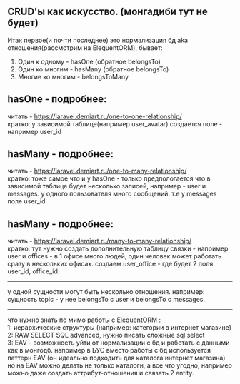 ## CRUD'ы как искусство. (монгадиби тут не будет)  
Итак первое(и почти последнее) это нормализация бд aka отношения(рассмотрим на ElequentORM), бывает:  
1. Один к одному - hasOne (обратное belongsTo)  
2. Один ко многим - hasMany (обратное belongsTo)  
3. Многие ко многим - belongsToMany   
## hasOne - подробнее:  
читать - https://laravel.demiart.ru/one-to-one-relationship/  
кратко: у зависимой таблице(например user_avatar) создается поле - например user_id  
## hasMany - подробнее:  
читать - https://laravel.demiart.ru/one-to-many-relationship/  
кратко: тоже самое что и у hasOne - только предпологается что в зависимой таблице будет несколько записей, например - user и messages. у одного пользователя много сообщений. т.е у messages поле user_id  
## hasMany - подробнее:  
читать - https://laravel.demiart.ru/many-to-many-relationship/  
кратко: тут нужно создать дополнительную таблицу связки - например user и offices - в 1 офисе много людей, один человек может работать сразу в нескольких офисах. создаем user_office - где будет 2 поля user_id, office_id.  

---



у одной сущности могут быть несколько отношения. например:  
сущность topic - у нее belongsTo с user и belongsTo с messages.  

---


что нужно знать по мимо работы с ElequentORM :  
1: иерархические структуры (например: категории в интернет магазине)  
2: RAW SELECT SQL advanced, нужно писать сложные sql select  
3: EAV - возможность уйти от нормализации с бд и работать с данными как в монгодб. например в БУС вместо работы с бд используется паттерн EAV (он идеально подходить для каталога интернет магазина) но на EAV можно делать не только каталоги, а все что угодно, например можно даже создать аттрибут-отношения и связать 2 entity.
